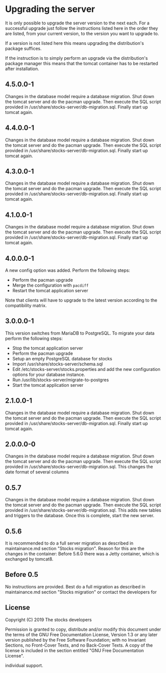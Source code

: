 # Upgrading the server

It is only possible to upgrade the server version to the next each. For a
successful upgrade just follow the instructions listed here in the order they
are listed, from your current version, to the version you want to upgrade to.

If a version is not listed here this means upgrading the distribution's package
suffices.

If the instruction is to simply perform an upgrade via the distribution's
package manager this means that the tomcat container has to be restarted after
installation.

## 4.5.0.0-1

Changes in the database model require a database migration. Shut down the tomcat
server and do the pacman upgrade. Then execute the SQL script provided in
/usr/share/stocks-server/db-migration.sql. Finally start up tomcat again.

## 4.4.0.0-1

Changes in the database model require a database migration. Shut down the tomcat
server and do the pacman upgrade. Then execute the SQL script provided in
/usr/share/stocks-server/db-migration.sql. Finally start up tomcat again.

## 4.3.0.0-1

Changes in the database model require a database migration. Shut down the tomcat
server and do the pacman upgrade. Then execute the SQL script provided in
/usr/share/stocks-server/db-migration.sql. Finally start up tomcat again.

## 4.1.0.0-1

Changes in the database model require a database migration. Shut down the tomcat
server and do the pacman upgrade. Then execute the SQL script provided in
/usr/share/stocks-server/db-migration.sql. Finally start up tomcat again.

## 4.0.0.0-1

A new config option was added. Perform the following steps:

* Perform the pacman upgrade
* Merge the configuration with `pacdiff`
* Restart the tomcat application server

Note that clients will have to upgrade to the latest version according to the
compatibility matrix.

## 3.0.0.0-1

This version switches from MariaDB to PostgreSQL. To migrate your data perform
the following steps:

* Stop the tomcat application server
* Perform the pacman upgrade
* Setup an empty PostgreSQL database for stocks
* Import /usr/share/stocks-server/schema.sql
* Edit /etc/stocks-server/stocks.properties and add the new configuration
  options for your database instance.
* Run /usr/lib/stocks-server/migrate-to-postgres
* Start the tomcat application server

## 2.1.0.0-1

Changes in the database model require a database migration. Shut down the tomcat
server and do the pacman upgrade. Then execute the SQL script provided in
/usr/share/stocks-server/db-migration.sql. Finally start up tomcat again.

## 2.0.0.0-0

Changes in the database model require a database migration. Shut down the tomcat
server and do the pacman upgrade. Then execute the SQL script provided in
/usr/share/stocks-server/db-migration.sql. This changes the date format of
several columns

## 0.5.7

Changes in the database model require a database migration. Shut down the tomcat
server and do the pacman upgrade. Then execute the SQL script provided in
/usr/share/stocks-server/db-migration.sql. This adds new tables and triggers to
the database. Once this is complete, start the new server.

## 0.5.6

It is recommended to do a full server migration as described in maintainance.md
section "Stocks migration". Reason for this are the changes in the container:
Before 5.6.0 there was a Jetty container, which is exchanged by tomcat8.

## Before 0.5

No instructions are provided. Best do a full migration as described in
maintainance.md section "Stocks migration" or contact the developers for

## License

Copyright (C)  2019  The stocks developers

Permission is granted to copy, distribute and/or modify this document
under the terms of the GNU Free Documentation License, Version 1.3
or any later version published by the Free Software Foundation;
with no Invariant Sections, no Front-Cover Texts, and no Back-Cover Texts.
A copy of the license is included in the section entitled "GNU
Free Documentation License".

individual support.
